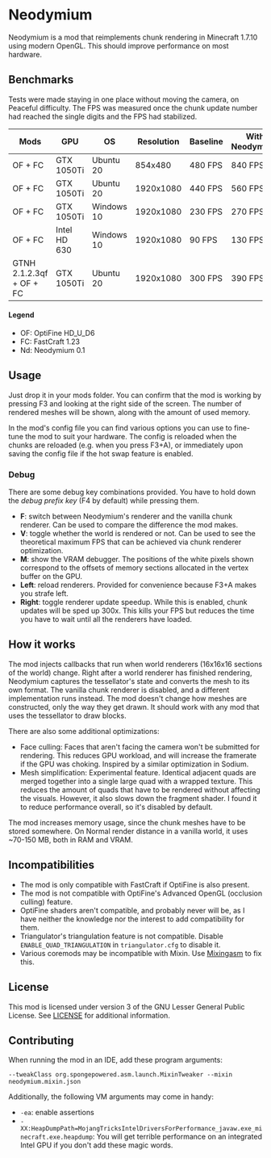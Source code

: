 # Neodymium

Neodymium is a mod that reimplements chunk rendering in Minecraft 1.7.10 using modern OpenGL. This should improve performance on most hardware.

## Benchmarks

Tests were made staying in one place without moving the camera, on Peaceful difficulty. The FPS was measured once the chunk update number had reached the single digits and the FPS had stabilized.

| Mods                     | GPU          | OS         | Resolution | Baseline | With Neodymium | Change |
|--------------------------|--------------|------------|------------|----------|----------------|--------|
| OF + FC                  | GTX 1050Ti   | Ubuntu 20  | 854x480    | 480 FPS  |        840 FPS |   +75% |
| OF + FC                  | GTX 1050Ti   | Ubuntu 20  | 1920x1080  | 440 FPS  |        560 FPS |   +27% |
| OF + FC                  | GTX 1050Ti   | Windows 10 | 1920x1080  | 230 FPS  |        270 FPS |   +17% |
| OF + FC                  | Intel HD 630 | Windows 10 | 1920x1080  | 90 FPS   |        130 FPS |   +44% |
| GTNH 2.1.2.3qf + OF + FC | GTX 1050Ti   | Ubuntu 20  | 1920x1080  | 300 FPS  |        390 FPS |   +30% |

#### Legend
* OF: OptiFine HD_U_D6
* FC: FastCraft 1.23
* Nd: Neodymium 0.1

## Usage

Just drop it in your mods folder. You can confirm that the mod is working by pressing F3 and looking at the right side of the screen. The number of rendered meshes will be shown, along with the amount of used memory.

In the mod's config file you can find various options you can use to fine-tune the mod to suit your hardware. The config is reloaded when the chunks are reloaded (e.g. when you press F3+A), or immediately upon saving the config file if the hot swap feature is enabled.

### Debug

There are some debug key combinations provided. You have to hold down the *debug prefix key* (F4 by default) while pressing them.

* **F**: switch between Neodymium's renderer and the vanilla chunk renderer. Can be used to compare the difference the mod makes.
* **V**: toggle whether the world is rendered or not. Can be used to see the theoretical maximum FPS that can be achieved via chunk renderer optimization.
* **M**: show the VRAM debugger. The positions of the white pixels shown correspond to the offsets of memory sections allocated in the vertex buffer on the GPU.
* **Left**: reload renderers. Provided for convenience because F3+A makes you strafe left.
* **Right**: toggle renderer update speedup. While this is enabled, chunk updates will be sped up 300x. This kills your FPS but reduces the time you have to wait until all the renderers have loaded.

## How it works

The mod injects callbacks that run when world renderers (16x16x16 sections of the world) change. Right after a world renderer has finished rendering, Neodymium captures the tessellator's state and converts the mesh to its own format. The vanilla chunk renderer is disabled, and a different implementation runs instead. The mod doesn't change how meshes are constructed, only the way they get drawn. It should work with any mod that uses the tessellator to draw blocks.

There are also some additional optimizations:

* Face culling: Faces that aren't facing the camera won't be submitted for rendering. This reduces GPU workload, and will increase the framerate if the GPU was choking. Inspired by a similar optimization in Sodium.
* Mesh simplification: Experimental feature. Identical adjacent quads are merged together into a single large quad with a wrapped texture. This reduces the amount of quads that have to be rendered without affecting the visuals. However, it also slows down the fragment shader. I found it to reduce performance overall, so it's disabled by default.

The mod increases memory usage, since the chunk meshes have to be stored somewhere. On Normal render distance in a vanilla world, it uses ~70-150 MB, both in RAM and VRAM.

## Incompatibilities
* The mod is only compatible with FastCraft if OptiFine is also present.
* The mod is not compatible with OptiFine's Advanced OpenGL (occlusion culling) feature.
* OptiFine shaders aren't compatible, and probably never will be, as I have neither the knowledge nor the interest to add compatibility for them.
* Triangulator's triangulation feature is not compatible. Disable `ENABLE_QUAD_TRIANGULATION` in `triangulator.cfg` to disable it.
* Various coremods may be incompatible with Mixin. Use [Mixingasm](https://github.com/makamys/Mixingasm) to fix this.

## License

This mod is licensed under version 3 of the GNU Lesser General Public License. See [LICENSE](LICENSE) for additional information.

## Contributing

When running the mod in an IDE, add these program arguments:
```
--tweakClass org.spongepowered.asm.launch.MixinTweaker --mixin neodymium.mixin.json
```

Additionally, the following VM arguments may come in handy:
* `-ea`: enable assertions
* `-XX:HeapDumpPath=MojangTricksIntelDriversForPerformance_javaw.exe_minecraft.exe.heapdump`: You will get terrible performance on an integrated Intel GPU if you don't add these magic words.

